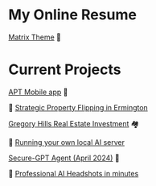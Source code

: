 # My Online Resume
[Matrix Theme](cv/index.html) 📑

# Current Projects
[APT Mobile app](projects/APTMobile.html) 📲

🏡 [Strategic Property Flipping in Ermington](https://dub.sh/ermington)

[Gregory Hills Real Estate Investment](https://dub.sh/gregory-hills) 🏘️

🤖 [Running your own local AI server](projects/Local_AI_Server.md)

[Secure-GPT Agent (April 2024)](projects/SecureAI.md) 🔐

🙉 [Professional AI Headshots in minutes](https://ml1.app)


